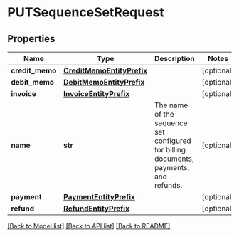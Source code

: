 # PUTSequenceSetRequest


## Properties
Name | Type | Description | Notes
------------ | ------------- | ------------- | -------------
**credit_memo** | [**CreditMemoEntityPrefix**](CreditMemoEntityPrefix.md) |  | [optional] 
**debit_memo** | [**DebitMemoEntityPrefix**](DebitMemoEntityPrefix.md) |  | [optional] 
**invoice** | [**InvoiceEntityPrefix**](InvoiceEntityPrefix.md) |  | [optional] 
**name** | **str** | The name of the sequence set configured for billing documents, payments, and refunds.  | [optional] 
**payment** | [**PaymentEntityPrefix**](PaymentEntityPrefix.md) |  | [optional] 
**refund** | [**RefundEntityPrefix**](RefundEntityPrefix.md) |  | [optional] 

[[Back to Model list]](../README.md#documentation-for-models) [[Back to API list]](../README.md#documentation-for-api-endpoints) [[Back to README]](../README.md)


